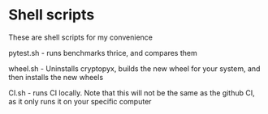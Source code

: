 # Shell scripts

These are shell scripts for my convenience

pytest.sh - runs benchmarks thrice, and compares them

wheel.sh - Uninstalls cryptopyx, builds the new wheel for your system, and then installs the new wheels

CI.sh - runs CI locally. Note that this will not be the same as the github CI, 
        as it only runs it on your specific computer
